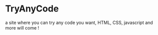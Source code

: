 # TryAnyCode
a site where you can try any code you want, HTML, CSS, javascript and more will come !
